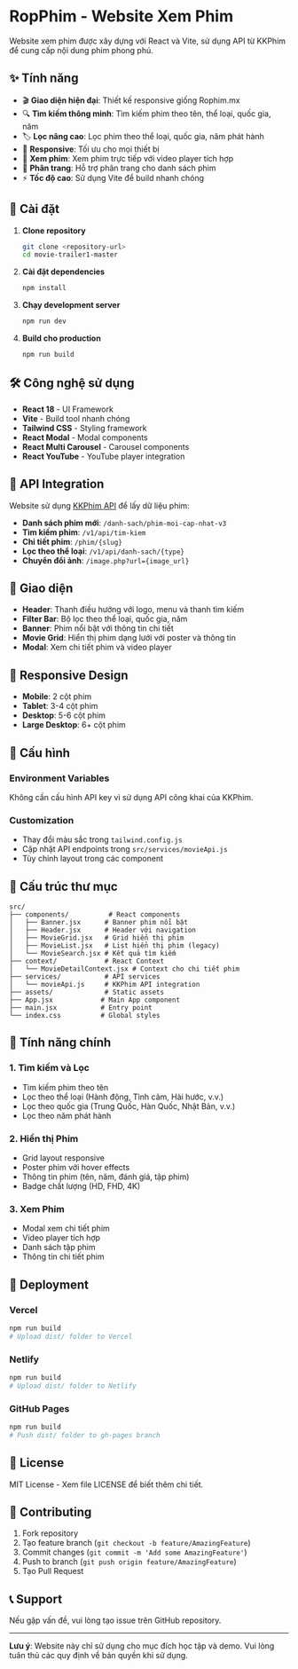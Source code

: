 # RopPhim - Website Xem Phim

Website xem phim được xây dựng với React và Vite, sử dụng API từ KKPhim để cung cấp nội dung phim phong phú.

## ✨ Tính năng

- 🎬 **Giao diện hiện đại**: Thiết kế responsive giống Rophim.mx
- 🔍 **Tìm kiếm thông minh**: Tìm kiếm phim theo tên, thể loại, quốc gia, năm
- 🏷️ **Lọc nâng cao**: Lọc phim theo thể loại, quốc gia, năm phát hành
- 📱 **Responsive**: Tối ưu cho mọi thiết bị
- 🎥 **Xem phim**: Xem phim trực tiếp với video player tích hợp
- 📄 **Phân trang**: Hỗ trợ phân trang cho danh sách phim
- ⚡ **Tốc độ cao**: Sử dụng Vite để build nhanh chóng

## 🚀 Cài đặt

1. **Clone repository**
   ```bash
   git clone <repository-url>
   cd movie-trailer1-master
   ```

2. **Cài đặt dependencies**
   ```bash
   npm install
   ```

3. **Chạy development server**
   ```bash
   npm run dev
   ```

4. **Build cho production**
   ```bash
   npm run build
   ```

## 🛠️ Công nghệ sử dụng

- **React 18** - UI Framework
- **Vite** - Build tool nhanh chóng
- **Tailwind CSS** - Styling framework
- **React Modal** - Modal components
- **React Multi Carousel** - Carousel components
- **React YouTube** - YouTube player integration

## 📡 API Integration

Website sử dụng [KKPhim API](https://kkphim.vip/tai-lieu-api) để lấy dữ liệu phim:

- **Danh sách phim mới**: `/danh-sach/phim-moi-cap-nhat-v3`
- **Tìm kiếm phim**: `/v1/api/tim-kiem`
- **Chi tiết phim**: `/phim/{slug}`
- **Lọc theo thể loại**: `/v1/api/danh-sach/{type}`
- **Chuyển đổi ảnh**: `/image.php?url={image_url}`

## 🎨 Giao diện

- **Header**: Thanh điều hướng với logo, menu và thanh tìm kiếm
- **Filter Bar**: Bộ lọc theo thể loại, quốc gia, năm
- **Banner**: Phim nổi bật với thông tin chi tiết
- **Movie Grid**: Hiển thị phim dạng lưới với poster và thông tin
- **Modal**: Xem chi tiết phim và video player

## 📱 Responsive Design

- **Mobile**: 2 cột phim
- **Tablet**: 3-4 cột phim  
- **Desktop**: 5-6 cột phim
- **Large Desktop**: 6+ cột phim

## 🔧 Cấu hình

### Environment Variables
Không cần cấu hình API key vì sử dụng API công khai của KKPhim.

### Customization
- Thay đổi màu sắc trong `tailwind.config.js`
- Cập nhật API endpoints trong `src/services/movieApi.js`
- Tùy chỉnh layout trong các component

## 📂 Cấu trúc thư mục

```
src/
├── components/          # React components
│   ├── Banner.jsx      # Banner phim nổi bật
│   ├── Header.jsx      # Header với navigation
│   ├── MovieGrid.jsx   # Grid hiển thị phim
│   ├── MovieList.jsx   # List hiển thị phim (legacy)
│   └── MovieSearch.jsx # Kết quả tìm kiếm
├── context/            # React Context
│   └── MovieDetailContext.jsx # Context cho chi tiết phim
├── services/           # API services
│   └── movieApi.js     # KKPhim API integration
├── assets/             # Static assets
├── App.jsx            # Main App component
├── main.jsx           # Entry point
└── index.css          # Global styles
```

## 🎯 Tính năng chính

### 1. Tìm kiếm và Lọc
- Tìm kiếm phim theo tên
- Lọc theo thể loại (Hành động, Tình cảm, Hài hước, v.v.)
- Lọc theo quốc gia (Trung Quốc, Hàn Quốc, Nhật Bản, v.v.)
- Lọc theo năm phát hành

### 2. Hiển thị Phim
- Grid layout responsive
- Poster phim với hover effects
- Thông tin phim (tên, năm, đánh giá, tập phim)
- Badge chất lượng (HD, FHD, 4K)

### 3. Xem Phim
- Modal xem chi tiết phim
- Video player tích hợp
- Danh sách tập phim
- Thông tin chi tiết phim

## 🚀 Deployment

### Vercel
```bash
npm run build
# Upload dist/ folder to Vercel
```

### Netlify
```bash
npm run build
# Upload dist/ folder to Netlify
```

### GitHub Pages
```bash
npm run build
# Push dist/ folder to gh-pages branch
```

## 📄 License

MIT License - Xem file LICENSE để biết thêm chi tiết.

## 🤝 Contributing

1. Fork repository
2. Tạo feature branch (`git checkout -b feature/AmazingFeature`)
3. Commit changes (`git commit -m 'Add some AmazingFeature'`)
4. Push to branch (`git push origin feature/AmazingFeature`)
5. Tạo Pull Request

## 📞 Support

Nếu gặp vấn đề, vui lòng tạo issue trên GitHub repository.

---

**Lưu ý**: Website này chỉ sử dụng cho mục đích học tập và demo. Vui lòng tuân thủ các quy định về bản quyền khi sử dụng.
